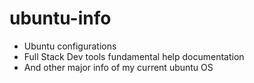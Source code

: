 # ubuntu-info
- Ubuntu configurations
- Full Stack Dev tools fundamental help documentation
- And other major info of my current ubuntu OS
